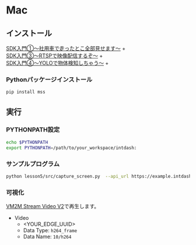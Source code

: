# Mac

## インストール
[SDK入門①〜社用車で走ったとこ全部見せます〜](../../lesson1/docs/setup_mac.md) +<br>
[SDK入門③〜RTSPで映像配信するぞ〜](../../lesson3/docs/setup_mac.md) +<br>
[SDK入門④〜YOLOで物体検知しちゃう〜](../../lesson4/docs/setup_mac.md) +

### Pythonパッケージインストール
```sh
pip install mss
```

## 実行

### PYTHONPATH設定
```sh
echo $PYTHONPATH
export PYTHONPATH=/path/to/your_workspace/intdash:
```

### サンプルプログラム
```sh
python lesson5/src/capture_screen.py  --api_url https://example.intdash.jp --api_token <YOUR_API_TOKEN> --project_uuid <YOUR_PROJECT_UUID> --edge_uuid <YOUR_EDGE_UUID>
```

### 可視化
[VM2M Stream Video V2](https://apps.apple.com/jp/app/vm2m-stream-video-v2/id1640464463)で再生します。

- Video
  - <YOUR_EDGE_UUID>
  - Data Type: `h264_frame`
  - Data Name: `10/h264`
